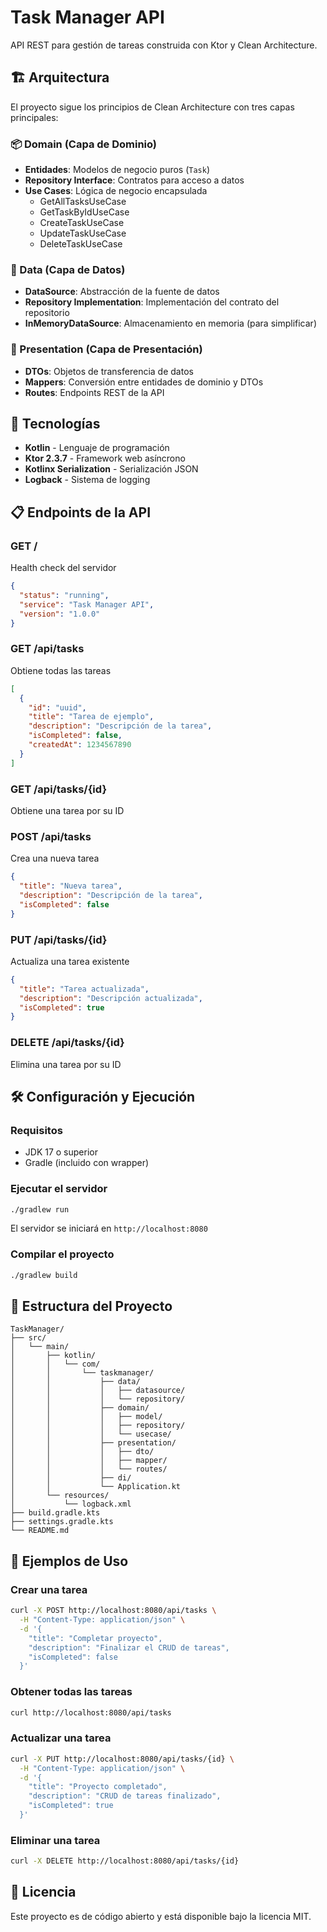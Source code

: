 # Task Manager API

API REST para gestión de tareas construida con Ktor y Clean Architecture.

## 🏗️ Arquitectura

El proyecto sigue los principios de Clean Architecture con tres capas principales:

### 📦 Domain (Capa de Dominio)
- **Entidades**: Modelos de negocio puros (`Task`)
- **Repository Interface**: Contratos para acceso a datos
- **Use Cases**: Lógica de negocio encapsulada
  - GetAllTasksUseCase
  - GetTaskByIdUseCase
  - CreateTaskUseCase
  - UpdateTaskUseCase
  - DeleteTaskUseCase

### 💾 Data (Capa de Datos)
- **DataSource**: Abstracción de la fuente de datos
- **Repository Implementation**: Implementación del contrato del repositorio
- **InMemoryDataSource**: Almacenamiento en memoria (para simplificar)

### 🎯 Presentation (Capa de Presentación)
- **DTOs**: Objetos de transferencia de datos
- **Mappers**: Conversión entre entidades de dominio y DTOs
- **Routes**: Endpoints REST de la API

## 🚀 Tecnologías

- **Kotlin** - Lenguaje de programación
- **Ktor 2.3.7** - Framework web asíncrono
- **Kotlinx Serialization** - Serialización JSON
- **Logback** - Sistema de logging

## 📋 Endpoints de la API

### GET /
Health check del servidor
```json
{
  "status": "running",
  "service": "Task Manager API",
  "version": "1.0.0"
}
```

### GET /api/tasks
Obtiene todas las tareas
```json
[
  {
    "id": "uuid",
    "title": "Tarea de ejemplo",
    "description": "Descripción de la tarea",
    "isCompleted": false,
    "createdAt": 1234567890
  }
]
```

### GET /api/tasks/{id}
Obtiene una tarea por su ID

### POST /api/tasks
Crea una nueva tarea
```json
{
  "title": "Nueva tarea",
  "description": "Descripción de la tarea",
  "isCompleted": false
}
```

### PUT /api/tasks/{id}
Actualiza una tarea existente
```json
{
  "title": "Tarea actualizada",
  "description": "Descripción actualizada",
  "isCompleted": true
}
```

### DELETE /api/tasks/{id}
Elimina una tarea por su ID

## 🛠️ Configuración y Ejecución

### Requisitos
- JDK 17 o superior
- Gradle (incluido con wrapper)

### Ejecutar el servidor
```bash
./gradlew run
```

El servidor se iniciará en `http://localhost:8080`

### Compilar el proyecto
```bash
./gradlew build
```

## 📝 Estructura del Proyecto

```
TaskManager/
├── src/
│   └── main/
│       ├── kotlin/
│       │   └── com/
│       │       └── taskmanager/
│       │           ├── data/
│       │           │   ├── datasource/
│       │           │   └── repository/
│       │           ├── domain/
│       │           │   ├── model/
│       │           │   ├── repository/
│       │           │   └── usecase/
│       │           ├── presentation/
│       │           │   ├── dto/
│       │           │   ├── mapper/
│       │           │   └── routes/
│       │           ├── di/
│       │           └── Application.kt
│       └── resources/
│           └── logback.xml
├── build.gradle.kts
├── settings.gradle.kts
└── README.md
```

## 🧪 Ejemplos de Uso

### Crear una tarea
```bash
curl -X POST http://localhost:8080/api/tasks \
  -H "Content-Type: application/json" \
  -d '{
    "title": "Completar proyecto",
    "description": "Finalizar el CRUD de tareas",
    "isCompleted": false
  }'
```

### Obtener todas las tareas
```bash
curl http://localhost:8080/api/tasks
```

### Actualizar una tarea
```bash
curl -X PUT http://localhost:8080/api/tasks/{id} \
  -H "Content-Type: application/json" \
  -d '{
    "title": "Proyecto completado",
    "description": "CRUD de tareas finalizado",
    "isCompleted": true
  }'
```

### Eliminar una tarea
```bash
curl -X DELETE http://localhost:8080/api/tasks/{id}
```

## 📄 Licencia

Este proyecto es de código abierto y está disponible bajo la licencia MIT.

